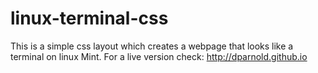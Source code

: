 # linux-terminal-css
This is a simple css layout which creates a webpage that looks like a terminal on linux Mint.
For a live version check: http://dparnold.github.io
